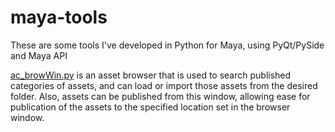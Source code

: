 # maya-tools
These are some tools I've developed in Python for Maya, using PyQt/PySide and Maya API

<a href="https://github.com/tincro/maya-tools/blob/master/ac_browWin.py">ac_browWin.py</a> is an asset browser that is used to search published categories of assets, and can load or import those assets from the desired folder.
Also, assets can be published from this window, allowing ease for publication of the assets to the specified location set in the browser window.





